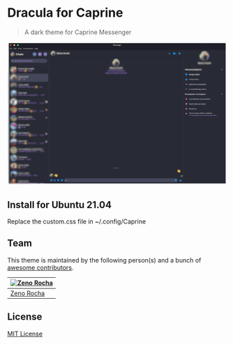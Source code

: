 # Dracula for Caprine

> A dark theme for Caprine Messenger

![Screenshot](./screenshot_2.png)

## Install for Ubuntu 21.04

Replace the custom.css file in ~/.config/Caprine

## Team

This theme is maintained by the following person(s) and a bunch of [awesome contributors](https://github.com/dracula/template/graphs/contributors).

[![Zeno Rocha](https://github.com/zenorocha.png?size=100)](https://github.com/zenorocha) |
--- |
[Zeno Rocha](https://github.com/zenorocha) |

## License

[MIT License](./LICENSE)
